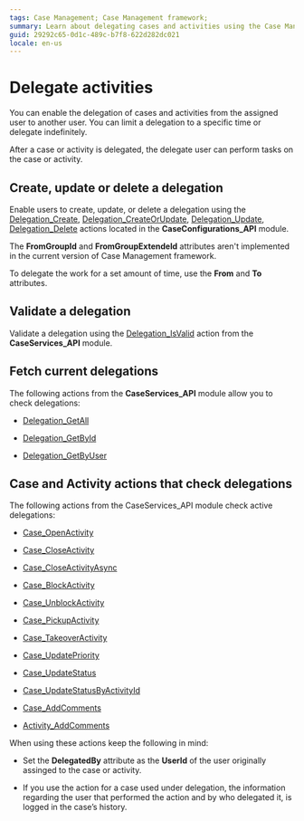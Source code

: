```yaml
---
tags: Case Management; Case Management framework;
summary: Learn about delegating cases and activities using the Case Management framework.
guid: 29292c65-0d1c-489c-b7f8-622d282dc021
locale: en-us
---
```

# Delegate activities

You can enable the delegation of cases and activities from the assigned user to another user. You can limit a delegation to a specific time or delegate indefinitely.

After a case or activity is delegated, the delegate user can perform tasks on the case or activity.

## Create, update or delete a delegation

Enable users to create, update, or delete a delegation using the [Delegation_Create](ref/auto/CaseConfigurations_API.final.md#Delegation_Create), [Delegation_CreateOrUpdate](ref/auto/CaseConfigurations_API.final.md#Delegation_CreateOrUpdate), [Delegation_Update](ref/auto/CaseConfigurations_API.final.md#Delegation_Update), [Delegation_Delete](ref/auto/CaseConfigurations_API.final.md#Delegation_Delete) actions located in the **CaseConfigurations_API** module.

<div class="info" markdown="1">

The **FromGroupId** and **FromGroupExtendeId** attributes aren't implemented in the current version of Case Management framework.

</div>

To delegate the work for a set amount of time, use the **From** and **To** attributes.

## Validate a delegation

Validate a delegation using the [Delegation_IsValid](ref/auto/CaseServices_API.final.md#Delegation_IsValid) action from the **CaseServices_API** module.

## Fetch current delegations

The following actions from the **CaseServices_API** module allow you to check delegations:

* [Delegation_GetAll](ref/auto/CaseServices_API.final.md#Delegation_GetAll)

* [Delegation_GetById](ref/auto/CaseServices_API.final.md#Delegation_GetById)

* [Delegation_GetByUser](ref/auto/CaseServices_API.final.md#Delegation_GetByUser)


## Case and Activity actions that check delegations

The following actions from the CaseServices_API module check active delegations:

* [Case_OpenActivity](ref/auto/CaseServices_API.final.md#Case_OpenActivity)

* [Case_CloseActivity](ref/auto/CaseServices_API.final.md#Case_CloseActivity)

* [Case_CloseActivityAsync](ref/auto/CaseServices_API.final.md#Case_CloseActivityAsync)

* [Case_BlockActivity](ref/auto/CaseServices_API.final.md#Case_BlockActivity)

* [Case_UnblockActivity](ref/auto/CaseServices_API.final.md#Case_UnblockActivity)

* [Case_PickupActivity](ref/auto/CaseServices_API.final.md#Case_PickupActivity)

* [Case_TakeoverActivity](ref/auto/CaseServices_API.final.md#Case_TakeoverActivity)

* [Case_UpdatePriority](ref/auto/CaseServices_API.final.md#Case_UpdatePriority)

* [Case_UpdateStatus](ref/auto/CaseServices_API.final.md#Case_UpdateStatus)

* [Case_UpdateStatusByActivityId](ref/auto/CaseServices_API.final.md#Case_UpdateStatusByActivityId)

* [Case_AddComments](ref/auto/CaseServices_API.final.md#Case_AddComments)

* [Activity_AddComments](ref/auto/CaseServices_API.final.md#Activity_AddComments)

When using these actions keep the following in mind:

* Set the **DelegatedBy** attribute as the **UserId** of the user originally assinged to the case or activity.

* If you use the action for a case used under delegation, the information regarding the user that performed the action and by who delegated it, is logged in the case’s history.

